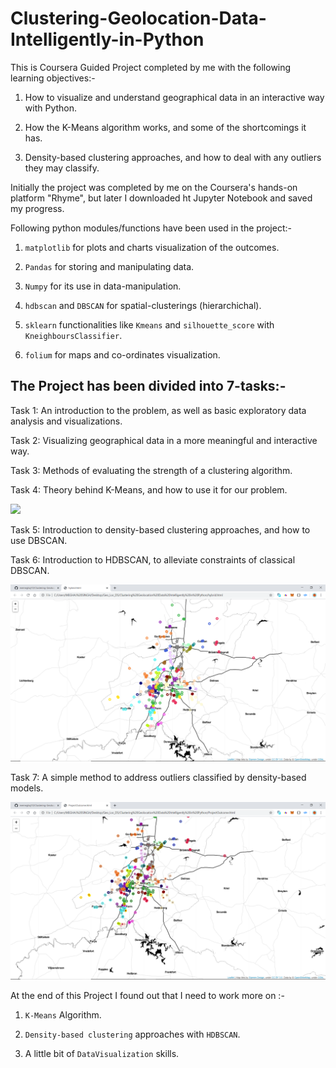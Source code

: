 # Clustering-Geolocation-Data-Intelligently-in-Python


This is Coursera Guided Project completed by me with the following learning objectives:-

1. How to visualize and understand geographical data in an interactive way with Python.

2. How the K-Means algorithm works, and some of the shortcomings it has.

3. Density-based clustering approaches, and how to deal with any outliers they may classify.

Initially the project was completed by me on the Coursera's hands-on platform "Rhyme", but later I downloaded ht Jupyter Notebook and saved my progress.

Following python modules/functions have been used in the project:-

1. `matplotlib` for plots and charts visualization of the outcomes.

2. `Pandas` for storing and manipulating data.

3. `Numpy` for its use in data-manipulation.

4. `hdbscan` and `DBSCAN` for spatial-clusterings (hierarchichal).

5. `sklearn` functionalities like `Kmeans` and `silhouette_score` with `KneighboursClassifier`.

6. `folium` for maps and co-ordinates visualization.


## The Project has been divided into 7-tasks:-

Task 1: An introduction to the problem, as well as basic exploratory data analysis and visualizations.

Task 2: Visualizing geographical data in a more meaningful and interactive way.

Task 3: Methods of evaluating the strength of a clustering algorithm.

Task 4: Theory behind K-Means, and how to use it for our problem.


<img src="pictues/k_means.png">


Task 5: Introduction to density-based clustering approaches, and how to use DBSCAN.

Task 6: Introduction to HDBSCAN, to alleviate constraints of classical DBSCAN.

<img src="pictures/hybrid.png">

Task 7: A simple method to address outliers classified by density-based models.


<img src="pictures/projectoutcome.png">

At the end of this Project I found out that I need to work more on :-

1. `K-Means` Algorithm.

2. `Density-based clustering` approaches with `HDBSCAN`.

3. A little bit of `DataVisualization` skills.